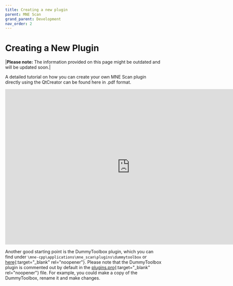 ```yaml
---
title: Creating a new plugin
parent: MNE Scan
grand_parent: Development
nav_order: 2
---
```

# Creating a New Plugin

|**Please note:** The information provided on this page might be outdated and will be updated soon.|

A detailed tutorial on how you can create your own MNE Scan plugin directly using the QtCreator can be found here in .pdf format.

<embed src="http://lorenzesch.de/mne-cpp/Creating_a_Plugin.pdf" width="800px" height="500px" type="application/pdf" />

Another good starting point is the DummyToolbox plugin, which you can find under `\mne-cpp\applications\mne_scan\plugins\dummytoolbox` or [here](https://github.com/mne-tools/mne-cpp/tree/master/applications/mne_scan/plugins/dummytoolbox){:target="_blank" rel="noopener"}. Please note that the DummyToolbox plugin is commented out by default in the [plugins.pro](https://github.com/mne-tools/mne-cpp/blob/master/applications/mne_scan/plugins/plugins.pro){:target="_blank" rel="noopener"} file. For example, you could make a copy of the DummyToolbox, rename it and make changes.
